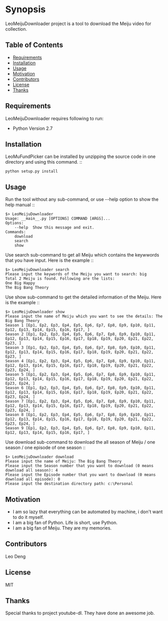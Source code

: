 Synopsis
========
LeoMeijuDownloader project is a tool to download the Meiju video for collection.

Table of Contents
-----------------
  * [Requirements](#requirements)
  * [Installation](#installation)
  * [Usage](#usage)
  * [Motivation](#motivation)
  * [Contributors](#contributors)
  * [License](#license)
  * [Thanks](#thanks)

Requirements
------------
LeoMeijuDownloader requires following to run:

- Python Version 2.7

Installation
------------
LeoMuFundPicker can be installed by unzipping the source code in one directory and using this command. ::

    python setup.py install

Usage
-----
Run the tool without any sub-command, or use --help option to show the help manual ::

    $> LeoMeijuDownloader
    Usage: __main__.py [OPTIONS] COMMAND [ARGS]...
    Options:
        --help  Show this message and exit.
    Commands:
        download
        search
        show

Use search sub-command to get all Meiju which contains the keywwords that you have input. Here is the example ::

    $> LeoMeijuDownloader search
    Please input the keywords of the Meiju you want to search: big
    Total 2 Meiju is found. Following are the lists:
    One Big Happy
    The Big Bang Theory

Use show sub-command to get the detailed information of the Meiju. Here is the example ::

    $> LeoMeijuDownloader show
    Please input the name of Meiju which you want to see the details: The Big Bang Theory
    Season 1 [Ep1, Ep2, Ep3, Ep4, Ep5, Ep6, Ep7, Ep8, Ep9, Ep10, Ep11, Ep12, Ep13, Ep14, Ep15, Ep16, Ep17, ]
    Season 2 [Ep1, Ep2, Ep3, Ep4, Ep5, Ep6, Ep7, Ep8, Ep9, Ep10, Ep11, Ep12, Ep13, Ep14, Ep15, Ep16, Ep17, Ep18, Ep19, Ep20, Ep21, Ep22, Ep23, ]
    Season 3 [Ep1, Ep2, Ep3, Ep4, Ep5, Ep6, Ep7, Ep8, Ep9, Ep10, Ep11, Ep12, Ep13, Ep14, Ep15, Ep16, Ep17, Ep18, Ep19, Ep20, Ep21, Ep22, Ep23, ]
    Season 4 [Ep1, Ep2, Ep3, Ep4, Ep5, Ep6, Ep7, Ep8, Ep9, Ep10, Ep11, Ep12, Ep13, Ep14, Ep15, Ep16, Ep17, Ep18, Ep19, Ep20, Ep21, Ep22, Ep23, Ep24, ]
    Season 5 [Ep1, Ep2, Ep3, Ep4, Ep5, Ep6, Ep7, Ep8, Ep9, Ep10, Ep11, Ep12, Ep13, Ep14, Ep15, Ep16, Ep17, Ep18, Ep19, Ep20, Ep21, Ep22, Ep23, Ep24, ]
    Season 6 [Ep1, Ep2, Ep3, Ep4, Ep5, Ep6, Ep7, Ep8, Ep9, Ep10, Ep11, Ep12, Ep13, Ep14, Ep15, Ep16, Ep17, Ep18, Ep19, Ep20, Ep21, Ep22, Ep23, Ep24, ]
    Season 7 [Ep1, Ep2, Ep3, Ep4, Ep5, Ep6, Ep7, Ep8, Ep9, Ep10, Ep11, Ep12, Ep13, Ep14, Ep15, Ep16, Ep17, Ep18, Ep19, Ep20, Ep21, Ep22, Ep23, Ep24, ]
    Season 8 [Ep1, Ep2, Ep3, Ep4, Ep5, Ep6, Ep7, Ep8, Ep9, Ep10, Ep11, Ep12, Ep13, Ep14, Ep15, Ep16, Ep17, Ep18, Ep19, Ep20, Ep21, Ep22, Ep23, Ep24, ]
    Season 9 [Ep1, Ep2, Ep3, Ep4, Ep5, Ep6, Ep7, Ep8, Ep9, Ep10, Ep11, Ep12, Ep13, Ep14, Ep15, Ep16, Ep17, ]

Use download sub-command to download the all season of Meiju / one season / one episode of one season ::

    $> LeoMeijuDownloader download
    Please input the name of Meiju: The Big Bang Theory
    Please input the Season number that you want to download (0 means download all season): 4
    Please input the Episode number that you want to download (0 means download all episode): 0
    Please input the destination directory path: c:\Personal

Motivation
----------
- I am so lazy that everything can be automated by machine, i don't want to do it myself.
- I am a big fan of Python. Life is short, use Python.
- I am a big fan of Meiju. They are my memories.

Contributors
------------
Leo Deng

License
-------
MIT

Thanks
------
Special thanks to project youtube-dl. They have done an awesome job.
